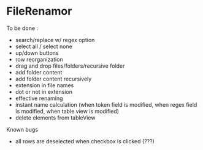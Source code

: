 FileRenamor
===========
To be done :
- search/replace w/ regex option
- select all / select none
- up/down buttons
- row reorganization
- drag and drop files/folders/recursive folder
- add folder content
- add folder content recursively
- extension in file names
- dot or not in extension
- effective renaming
- instant name calculation (when token field is modified, when regex field is modified, when table view is modified)
- delete elements from tableView

Known bugs
- all rows are deselected when checkbox is clicked (???)

